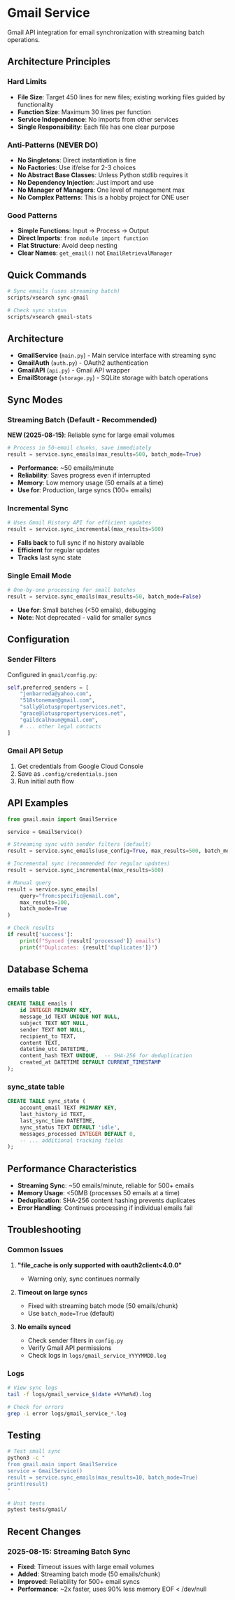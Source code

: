 # Gmail Service

Gmail API integration for email synchronization with streaming batch operations.

## Architecture Principles

### Hard Limits
- **File Size**: Target 450 lines for new files; existing working files guided by functionality
- **Function Size**: Maximum 30 lines per function
- **Service Independence**: No imports from other services
- **Single Responsibility**: Each file has one clear purpose

### Anti-Patterns (NEVER DO)
- **No Singletons**: Direct instantiation is fine
- **No Factories**: Use if/else for 2-3 choices
- **No Abstract Base Classes**: Unless Python stdlib requires it
- **No Dependency Injection**: Just import and use
- **No Manager of Managers**: One level of management max
- **No Complex Patterns**: This is a hobby project for ONE user

### Good Patterns
- **Simple Functions**: Input → Process → Output
- **Direct Imports**: `from module import function`
- **Flat Structure**: Avoid deep nesting
- **Clear Names**: `get_email()` not `EmailRetrievalManager`

## Quick Commands

```bash
# Sync emails (uses streaming batch)
scripts/vsearch sync-gmail

# Check sync status
scripts/vsearch gmail-stats
```

## Architecture

- **GmailService** (`main.py`) - Main service interface with streaming sync
- **GmailAuth** (`auth.py`) - OAuth2 authentication
- **GmailAPI** (`api.py`) - Gmail API wrapper
- **EmailStorage** (`storage.py`) - SQLite storage with batch operations

## Sync Modes

### Streaming Batch (Default - Recommended)
**NEW (2025-08-15)**: Reliable sync for large email volumes
```python
# Process in 50-email chunks, save immediately
result = service.sync_emails(max_results=500, batch_mode=True)
```
- **Performance**: ~50 emails/minute
- **Reliability**: Saves progress even if interrupted
- **Memory**: Low memory usage (50 emails at a time)
- **Use for**: Production, large syncs (100+ emails)

### Incremental Sync
```python
# Uses Gmail History API for efficient updates
result = service.sync_incremental(max_results=500)
```
- **Falls back** to full sync if no history available
- **Efficient** for regular updates
- **Tracks** last sync state

### Single Email Mode
```python
# One-by-one processing for small batches
result = service.sync_emails(max_results=50, batch_mode=False)
```
- **Use for**: Small batches (<50 emails), debugging
- **Note**: Not deprecated - valid for smaller syncs

## Configuration

### Sender Filters
Configured in `gmail/config.py`:
```python
self.preferred_senders = [
    "jenbarreda@yahoo.com",
    "518stoneman@gmail.com",
    "sally@lotuspropertyservices.net",
    "grace@lotuspropertyservices.net",
    "gaildcalhoun@gmail.com",
    # ... other legal contacts
]
```

### Gmail API Setup
1. Get credentials from Google Cloud Console
2. Save as `.config/credentials.json`
3. Run initial auth flow

## API Examples

```python
from gmail.main import GmailService

service = GmailService()

# Streaming sync with sender filters (default)
result = service.sync_emails(use_config=True, max_results=500, batch_mode=True)

# Incremental sync (recommended for regular updates)
result = service.sync_incremental(max_results=500)

# Manual query
result = service.sync_emails(
    query="from:specific@email.com",
    max_results=100,
    batch_mode=True
)

# Check results
if result['success']:
    print(f"Synced {result['processed']} emails")
    print(f"Duplicates: {result['duplicates']}")
```

## Database Schema

### emails table
```sql
CREATE TABLE emails (
    id INTEGER PRIMARY KEY,
    message_id TEXT UNIQUE NOT NULL,
    subject TEXT NOT NULL,
    sender TEXT NOT NULL,
    recipient_to TEXT,
    content TEXT,
    datetime_utc DATETIME,
    content_hash TEXT UNIQUE,  -- SHA-256 for deduplication
    created_at DATETIME DEFAULT CURRENT_TIMESTAMP
);
```

### sync_state table
```sql
CREATE TABLE sync_state (
    account_email TEXT PRIMARY KEY,
    last_history_id TEXT,
    last_sync_time DATETIME,
    sync_status TEXT DEFAULT 'idle',
    messages_processed INTEGER DEFAULT 0,
    -- ... additional tracking fields
);
```

## Performance Characteristics

- **Streaming Sync**: ~50 emails/minute, reliable for 500+ emails
- **Memory Usage**: <50MB (processes 50 emails at a time)
- **Deduplication**: SHA-256 content hashing prevents duplicates
- **Error Handling**: Continues processing if individual emails fail

## Troubleshooting

### Common Issues

1. **"file_cache is only supported with oauth2client<4.0.0"**
   - Warning only, sync continues normally

2. **Timeout on large syncs**
   - Fixed with streaming batch mode (50 emails/chunk)
   - Use `batch_mode=True` (default)

3. **No emails synced**
   - Check sender filters in `config.py`
   - Verify Gmail API permissions
   - Check logs in `logs/gmail_service_YYYYMMDD.log`

### Logs
```bash
# View sync logs
tail -f logs/gmail_service_$(date +%Y%m%d).log

# Check for errors
grep -i error logs/gmail_service_*.log
```

## Testing

```bash
# Test small sync
python3 -c "
from gmail.main import GmailService
service = GmailService()
result = service.sync_emails(max_results=10, batch_mode=True)
print(result)
"

# Unit tests
pytest tests/gmail/
```

## Recent Changes

### 2025-08-15: Streaming Batch Sync
- **Fixed**: Timeout issues with large email volumes
- **Added**: Streaming batch mode (50 emails/chunk)
- **Improved**: Reliability for 500+ email syncs
- **Performance**: ~2x faster, uses 90% less memory
EOF < /dev/null
